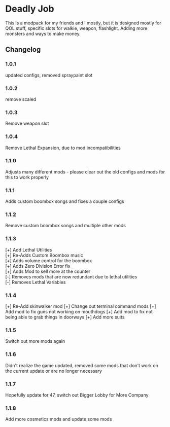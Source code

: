 # Deadly Job

This is a modpack for my friends and I mostly, but it is designed mostly for QOL stuff, specific slots for walkie, weapon, flashlight. Adding more monsters and ways to make money.

## Changelog

### 1.0.1
updated configs, removed spraypaint slot
### 1.0.2 
remove scaled 
### 1.0.3
Remove weapon slot
### 1.0.4
Remove Lethal Expansion, due to mod incompatibilities
### 1.1.0
Adjusts many different mods - please clear out the old configs and mods for this to work properly
### 1.1.1
Adds custom boombox songs and fixes a couple configs
### 1.1.2
Remove custom boombox songs and multiple other mods
### 1.1.3
[+] Add Lethal Utilities
<br>[+] Re-Adds Custom Boombox music
<br>[+] Adds volume control for the boombox
<br>[+] Adds Zero Division Error fix
<br>[+] Adds Mod to sell more at the counter
<br>[-] Removes mods that are now redundant due to lethal utilities 
<br>[-] Removes Lethal Variables

### 1.1.4
[+] Re-Add skinwalker mod
[+] Change out terminal command mods
[+] Add mod to fix guns not working on mouthdogs
[+] Add mod to fix not being able to grab things in doorways
[+] Add more suits

### 1.1.5 
Switch out more mods again

### 1.1.6
Didn't realize the game updated, removed some mods that don't work on the current update or are no longer necessary

### 1.1.7
Hopefully update for 47, switch out Bigger Lobby for More Company

### 1.1.8
Add more cosmetics mods and update some mods